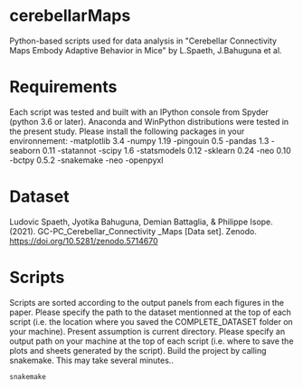 # cerebellarMaps
Python-based scripts used for data analysis in "Cerebellar Connectivity Maps Embody Adaptive Behavior in Mice" by L.Spaeth, J.Bahuguna et al. 

# Requirements 
Each script was tested and built with an IPython console from Spyder (python 3.6 or later). Anaconda and WinPython distributions were tested in the present study. Please install the following packages in your environnement:
-matplotlib 3.4
-numpy 1.19
-pingouin 0.5
-pandas 1.3
-seaborn 0.11
-statannot 
-scipy 1.6
-statsmodels 0.12
-sklearn 0.24
-neo 0.10
-bctpy 0.5.2
-snakemake
-neo
-openpyxl
# Dataset
Ludovic Spaeth, Jyotika Bahuguna, Demian Battaglia, & Philippe Isope. (2021). GC-PC_Cerebellar_Connectivity _Maps [Data set]. Zenodo. https://doi.org/10.5281/zenodo.5714670

# Scripts
Scripts are sorted according to the output panels from each figures in the paper.
Please specify the path to the dataset mentionned at the top of each script (i.e. the location where you saved the COMPLETE_DATASET folder on your machine). Present assumption is current directory.
Please specify an output path on your machine at the top of each script (i.e. where to save the plots and sheets generated by the script). 
Build the project by calling snakemake. This may take several minutes..

```bash
snakemake
```

